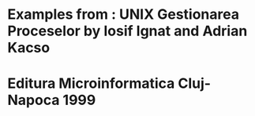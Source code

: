 # Examples from : UNIX Gestionarea Proceselor by Iosif Ignat and Adrian Kacso
# Editura Microinformatica Cluj-Napoca 1999